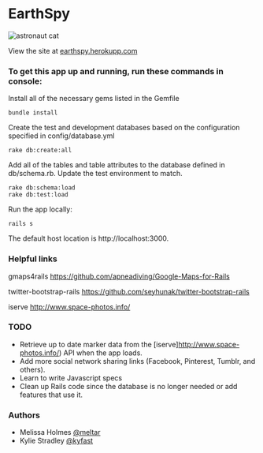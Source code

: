 # EarthSpy

![astronaut cat](https://raw.github.com/meltar/earthspy/master/app/assets/images/cat.gif)

View the site at [earthspy.herokupp.com](http://earthspy.herokuapp.com/)

### To get this app up and running, run these commands in console:

Install all of the necessary gems listed in the Gemfile
```
bundle install
```

Create the test and development databases based on the configuration specified in config/database.yml
```
rake db:create:all
```

Add all of the tables and table attributes to the database defined in db/schema.rb.
Update the test environment to match.
```
rake db:schema:load
rake db:test:load
```

Run the app locally:
```
rails s
```
The default host location is http://localhost:3000.

### Helpful links
gmaps4rails
https://github.com/apneadiving/Google-Maps-for-Rails

twitter-bootstrap-rails
https://github.com/seyhunak/twitter-bootstrap-rails

iserve
http://www.space-photos.info/

### TODO
- Retrieve up to date marker data from the [iserve]http://www.space-photos.info/) API when the app loads.
- Add more social network sharing links (Facebook, Pinterest, Tumblr, and others).
- Learn to write Javascript specs
- Clean up Rails code since the database is no longer needed or add features that use it.

### Authors
* Melissa Holmes [@meltar](https://github.com/meltar)
* Kylie Stradley [@kyfast](https://github.com/kyfast)
